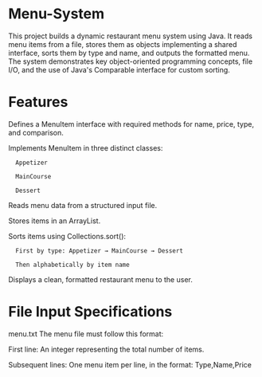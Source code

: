 # Menu-System

This project builds a dynamic restaurant menu system using Java. It reads menu items from a file, stores them as objects implementing a shared interface, sorts them by type and name, and outputs the formatted menu. The system demonstrates key object-oriented programming concepts, file I/O, and the use of Java's Comparable interface for custom sorting.

# Features
Defines a MenuItem interface with required methods for name, price, type, and comparison.

Implements MenuItem in three distinct classes:

      Appetizer

      MainCourse

      Dessert

Reads menu data from a structured input file.

Stores items in an ArrayList<MenuItem>.

Sorts items using Collections.sort():

      First by type: Appetizer → MainCourse → Dessert

      Then alphabetically by item name

Displays a clean, formatted restaurant menu to the user.

# File Input Specifications
menu.txt
The menu file must follow this format:

First line: An integer representing the total number of items.

Subsequent lines: One menu item per line, in the format:
Type,Name,Price
